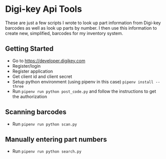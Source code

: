# Digi-key Api Tools

These are just a few scripts I wrote to look up part information from Digi-key barcodes as well as look up parts by number. I then use this information to create new, simplified, barcodes for my inventory system.

## Getting Started
* Go to https://developer.digikey.com
* Register/login
* Register application
* Get client id and client secret
* Setup python environment (using pipenv in this case) `pipenv install --three`
* Run `pipenv run python post_code.py` and follow the instructions to get the authorization

## Scanning barcodes
* Run `pipenv run python scan.py`

## Manually entering part numbers
* Run `pipenv run python search.py`
